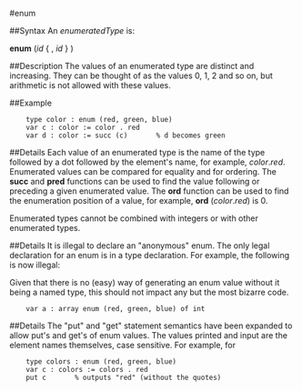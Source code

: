 
#enum

##Syntax
An _enumeratedType_ is:


**enum** (_id_ { , _id_ } )



##Description
The values of an enumerated type are distinct and increasing. They can be thought of as the values 0, 1, 2 and so on, but arithmetic is not allowed with these values.


##Example


        type color : enum (red, green, blue)
        var c : color := color . red
        var d : color := succ (c)       % d becomes green
##Details
Each value of an enumerated type is the name of the type followed by a dot followed by the element's name, for example, _color_._red_. Enumerated values can be compared for equality and for ordering. The **succ** and **pred** functions can be used to find the value following or preceding a given enumerated value. The **ord** function can be used to find the enumeration position of a value, for example, **ord** (_color_._red_) is 0.

Enumerated types cannot be combined with integers or with other enumerated types.


##Details
It is illegal to declare an "anonymous" enum. The only legal declaration for an enum is in a type declaration. For example, the following is now illegal:

Given that there is no (easy) way of generating an enum value without it being a named type, this should not impact any but the most bizarre code.

        var a : array enum (red, green, blue) of int
##Details
The "put" and "get" statement semantics have been expanded to allow put's and get's of enum values. The values printed and input are the element names themselves, case sensitive. For example, for

        type colors : enum (red, green, blue)
        var c : colors := colors . red
        put c       % outputs "red" (without the quotes)
